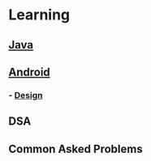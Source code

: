 # Learning

## [Java](https://github.com/pkjvit/Learning/blob/master/Java/Java.md)


## [Android](https://github.com/pkjvit/Learning/blob/master/Android/Android.md)

### - [Design](https://github.com/pkjvit/Learning/blob/master/Android/AndroidDesign.md)


## DSA


## Common Asked Problems
